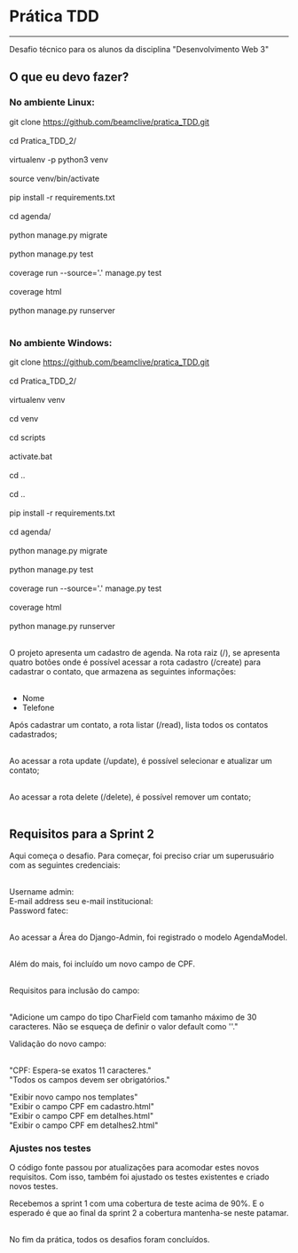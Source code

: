 # Prática TDD
<hr>
Desafio técnico para os alunos da disciplina "Desenvolvimento Web 3"

## O que eu devo fazer?

### No ambiente Linux:

git clone https://github.com/beamclive/pratica_TDD.git <br><br>
cd Pratica_TDD_2/ <br><br>
virtualenv -p python3 venv <br><br>
source venv/bin/activate <br><br>
pip install -r requirements.txt <br><br>
cd agenda/ <br><br>
python manage.py migrate <br><br>
python manage.py test <br><br>
coverage run --source='.' manage.py test  <br><br>
coverage html <br><br>
python manage.py runserver <br><br>

### No ambiente Windows:

git clone https://github.com/beamclive/pratica_TDD.git <br><br>
cd Pratica_TDD_2/ <br><br>
virtualenv venv <br><br>
cd venv <br><br>
cd scripts <br><br>
activate.bat <br><br>
cd .. <br><br>
cd .. <br><br>
pip install -r requirements.txt <br><br>
cd agenda/ <br><br>
python manage.py migrate <br><br>
python manage.py test <br><br>
coverage run --source='.' manage.py test  <br><br>
coverage html <br><br>
python manage.py runserver <br><br>

O projeto apresenta um cadastro de agenda. Na rota raiz (/), se apresenta quatro botões onde é possível acessar a rota cadastro (/create) para cadastrar o contato, que armazena as seguintes informações: <br><br>

- Nome <br>
- Telefone <br>

Após cadastrar um contato, a rota listar (/read), lista todos os contatos cadastrados; <br><br>

Ao acessar a rota update (/update), é possível selecionar e atualizar um contato; <br><br>

Ao acessar a rota delete (/delete), é possível remover um contato; <br><br>


## Requisitos para a Sprint 2
Aqui começa o desafio. Para começar, foi preciso criar um superusuário com as seguintes credenciais: <br><br>

Username admin: <br>
E-mail address seu e-mail institucional: <br>
Password fatec: <br><br>

Ao acessar a Área do Django-Admin, foi registrado o modelo AgendaModel. <br><br>

Além do mais, foi incluído um novo campo de CPF. <br><br>

Requisitos para inclusão do campo: <br><br>

"Adicione um campo do tipo CharField com tamanho máximo de 30 caracteres. Não se esqueça de definir o valor default como ''." <br>

Validação do novo campo: <br><br>

"CPF: Espera-se exatos 11 caracteres." <br>
"Todos os campos devem ser obrigatórios." <br>

"Exibir novo campo nos templates" <br>
"Exibir o campo CPF em cadastro.html" <br>
"Exibir o campo CPF em detalhes.html" <br>
"Exibir o campo CPF em detalhes2.html" <br>

### Ajustes nos testes <br>
O código fonte passou por atualizações para acomodar estes novos requisitos. Com isso, também foi ajustado os testes existentes e criado novos testes. <br>

Recebemos a sprint 1 com uma cobertura de teste acima de 90%. E o esperado é que ao final da sprint 2 a cobertura mantenha-se neste patamar. <br><br>

No fim da prática, todos os desafios foram concluídos. 

